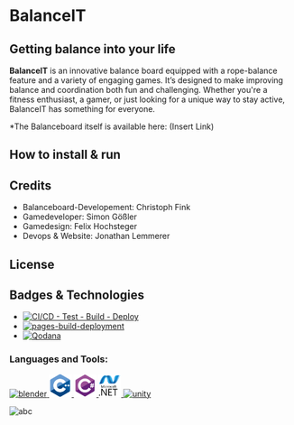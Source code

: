 # BalanceIT

## Getting balance into your life

**BalanceIT** is an innovative balance board equipped with a rope-balance feature and a variety of engaging games. It’s designed to make improving balance and coordination both fun and challenging. Whether you're a fitness enthusiast, a gamer, or just looking for a unique way to stay active, BalanceIT has something for everyone.

*The Balanceboard itself is available here: (Insert Link)

## How to install & run

## Credits

* Balanceboard-Developement: Christoph Fink
* Gamedeveloper: Simon Gößler
* Gamedesign: Felix Hochsteger
* Devops & Website: Jonathan Lemmerer

## License

## Badges & Technologies
* [![CI/CD - Test - Build - Deploy](https://github.com/lemschi/BalanceIT/actions/workflows/CICDTestBuildDeploy.yml/badge.svg)](https://github.com/lemschi/BalanceIT/actions/workflows/CICDTestBuildDeploy.yml)
* [![pages-build-deployment](https://github.com/lemschi/BalanceIT/actions/workflows/pages/pages-build-deployment/badge.svg)](https://github.com/lemschi/BalanceIT/actions/workflows/pages/pages-build-deployment)
* [![Qodana](https://github.com/lemschi/BalanceIT/actions/workflows/qodana_code_quality.yml/badge.svg)](https://github.com/lemschi/BalanceIT/actions/workflows/qodana_code_quality.yml)

<h3 align="left">Languages and Tools:</h3>
<p align="left"> <a href="https://www.blender.org/" target="_blank" rel="noreferrer"> <img src="https://download.blender.org/branding/community/blender_community_badge_white.svg" alt="blender" width="40" height="40"/> </a> <a href="https://www.w3schools.com/cpp/" target="_blank" rel="noreferrer"> <img src="https://raw.githubusercontent.com/devicons/devicon/master/icons/cplusplus/cplusplus-original.svg" alt="cplusplus" width="40" height="40"/> </a> <a href="https://www.w3schools.com/cs/" target="_blank" rel="noreferrer"> <img src="https://raw.githubusercontent.com/devicons/devicon/master/icons/csharp/csharp-original.svg" alt="csharp" width="40" height="40"/> </a> <a href="https://dotnet.microsoft.com/" target="_blank" rel="noreferrer"> <img src="https://raw.githubusercontent.com/devicons/devicon/master/icons/dot-net/dot-net-original-wordmark.svg" alt="dotnet" width="40" height="40"/> </a> <a href="https://unity.com/" target="_blank" rel="noreferrer"> <img src="https://www.vectorlogo.zone/logos/unity3d/unity3d-icon.svg" alt="unity" width="40" height="40"/> </a> </p>

<p><img align="left" src="https://github-readme-stats.vercel.app/api/top-langs?username=lemschi&show_icons=true&locale=en&layout=compact" alt="abc" /></p>
